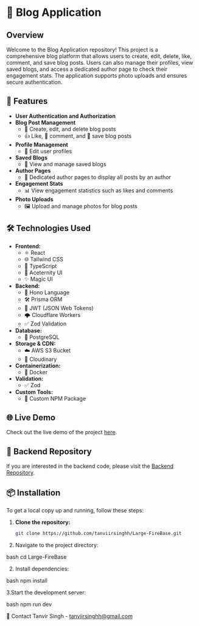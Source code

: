 # 📖 Blog Application

## Overview

Welcome to the Blog Application repository! This project is a comprehensive blog platform that allows users to create, edit, delete, like, comment, and save blog posts. Users can also manage their profiles, view saved blogs, and access a dedicated author page to check their engagement stats. The application supports photo uploads and ensures secure authentication.

## 🚀 Features

- **User Authentication and Authorization**
- **Blog Post Management**
  - 📝 Create, edit, and delete blog posts
  - 👍 Like, 💬 comment, and 📌 save blog posts
- **Profile Management**
  - 👤 Edit user profiles
- **Saved Blogs**
  - 📂 View and manage saved blogs
- **Author Pages**
  - 👥 Dedicated author pages to display all posts by an author
- **Engagement Stats**
  - 📊 View engagement statistics such as likes and comments
- **Photo Uploads**
  - 🖼️ Upload and manage photos for blog posts

## 🛠️ Technologies Used

- **Frontend:**
  - ⚛️ React
  - 🌐 Tailwind CSS
  - 📘 TypeScript
  - 🌟 Aceternity UI
  - ✨ Magic UI
- **Backend:**
  - 📝 Hono Language
  - 🛠️ Prisma ORM
  - 🔐 JWT (JSON Web Tokens)
  - 🌩️ Cloudflare Workers
  - ✅ Zod Validation
- **Database:**
  - 🐘 PostgreSQL
- **Storage & CDN:**
  - ☁️ AWS S3 Bucket
  - 📸 Cloudinary
- **Containerization:**
  - 🐳 Docker
- **Validation:**
  - ✅ Zod
- **Custom Tools:**
  - 🔧 Custom NPM Package

## 🌐 Live Demo

Check out the live demo of the project [here](https://large-75896.web.app).

## 📂 Backend Repository

If you are interested in the backend code, please visit the [Backend Repository](https://github.com/tanviirsinghh/latestblog-backend).

## 📦 Installation

To get a local copy up and running, follow these steps:

1. **Clone the repository:**
   ```bash
   git clone https://github.com/tanviirsinghh/Large-FireBase.git

1. Navigate to the project directory:

bash
cd Large-FireBase

2. Install dependencies:

bash
npm install

3.Start the development server:

bash
npm run dev


📧 Contact
Tanvir Singh - tanviirsinghh@gmail.com
